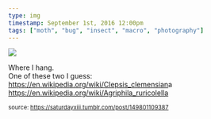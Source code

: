 ```yaml
---
type: img
timestamp: September 1st, 2016 12:00pm
tags: ["moth", "bug", "insect", "macro", "photography"]
---
```

<img src="https://saturdayxiii.github.io/media/149801109387.jpg"/>

Where I hang.
<br/>
One of these two I guess: 
<a href="https://en.wikipedia.org/wiki/Clepsis_clemensiana" target="_blank">https://en.wikipedia.org/wiki/Clepsis_clemensian</a>a 
<a href="https://en.wikipedia.org/wiki/Agriphila_ruricolella" target="_blank">https://en.wikipedia.org/wiki/Agriphila_ruricolella</a><br/>
 
      
      
  
<small>source: https://saturdayxiii.tumblr.com/post/149801109387</small>